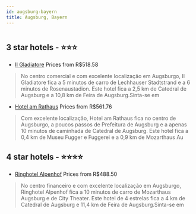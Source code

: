 ```yaml
---
id: augsburg-bayern
title: Augsburg, Bayern
---
```


<center><img src="https://i.travelapi.com/hotels/17000000/16770000/16761400/16761306/175d246a_z.jpg" alt="" /></center>


##  3 star hotels - ⭐️⭐️⭐️

-    [Il Gladiatore](https://www.hurb.com/br/aud/https://www.hurb.com/br/hotels/augsburg/il-gladiatore-HT-52K7?cmp=18055) Prices from R$518.58
   > No centro comercial e com excelente localização em Augsburgo, Il Gladiatore fica a 5 minutos de carro de Lechhauser Stadtstrand e a 6 minutos de Rosenaustadion.  Este hotel fica a 2,5 km de Catedral de Augsburg e a 10,8 km de Feira de Augsburg.Sinta-se em
-    [Hotel am Rathaus](https://www.hurb.com/br/aud/https://www.hurb.com/br/hotels/augsburg/hotel-am-rathaus-HT-ST5Q?cmp=18055) Prices from R$561.76
   > Com excelente localização, Hotel am Rathaus fica no centro de Augsburgo, a poucos passos de Prefeitura de Augsburg e a apenas 10 minutos de caminhada de Catedral de Augsburg.  Este hotel fica a 0,4 km de Museu Fugger e Fuggerei e a 0,9 km de Mozarthaus Au

##  4 star hotels - ⭐️⭐️⭐️⭐️

-    [Ringhotel Alpenhof](https://www.hurb.com/br/aud/https://www.hurb.com/br/hotels/augsburg/ringhotel-alpenhof-HT-2P7Y?cmp=18055) Prices from R$488.50
   > No centro financeiro e com excelente localização em Augsburgo, Ringhotel Alpenhof fica a 10 minutos de carro de Mozarthaus Augsburg e de City Theater.  Este hotel de 4 estrelas fica a 4 km de Catedral de Augsburg e 11,4 km de Feira de Augsburg.Sinta-se em
